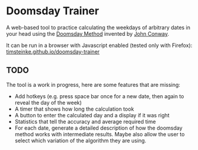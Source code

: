 # Doomsday Trainer
A web-based tool to practice calculating the weekdays of arbitrary dates in your head using the [Doomsday Method](https://en.wikipedia.org/wiki/Doomsday_rule) invented by [John Conway](https://en.wikipedia.org/wiki/John_Horton_Conway).

It can be run in a browser with Javascript enabled (tested only with Firefox): [timsteinke.github.io/doomsday-trainer](https://timsteinke.github.io/doomsday-trainer/)

## TODO
The tool is a work in progress, here are some features that are missing:
- Add hotkeys (e.g. press space bar once for a new date, then again to reveal the day of the week)
- A timer that shows how long the calculation took
- A button to enter the calculated day and a display if it was right
- Statistics that tell the accuracy and average required time
- For each date, generate a detailed description of how the doomsday method works with intermediate results. Maybe also allow the user to select which variation of the algorithm they are using.
